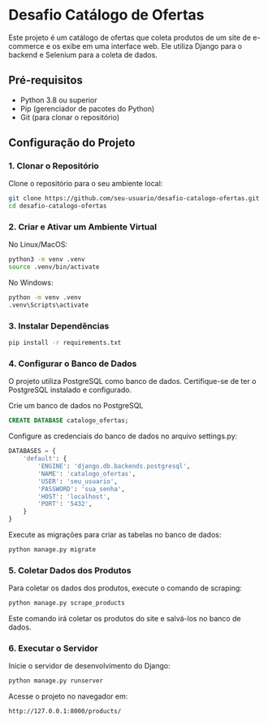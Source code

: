 # Desafio Catálogo de Ofertas

Este projeto é um catálogo de ofertas que coleta produtos de um site de e-commerce e os exibe em uma interface web. Ele utiliza Django para o backend e Selenium para a coleta de dados.

## Pré-requisitos

- Python 3.8 ou superior
- Pip (gerenciador de pacotes do Python)
- Git (para clonar o repositório)

## Configuração do Projeto

### 1. Clonar o Repositório

Clone o repositório para o seu ambiente local:

```bash
git clone https://github.com/seu-usuario/desafio-catalogo-ofertas.git
cd desafio-catalogo-ofertas
```

### 2. Criar e Ativar um Ambiente Virtual

No Linux/MacOS:

```bash
python3 -m venv .venv
source .venv/bin/activate
```

No Windows:

```bash
python -m venv .venv
.venv\Scripts\activate
```

### 3. Instalar Dependências
```bash
pip install -r requirements.txt
```

### 4. Configurar o Banco de Dados

O projeto utiliza PostgreSQL como banco de dados. Certifique-se de ter o PostgreSQL instalado e configurado.

Crie um banco de dados no PostgreSQL
```sql
CREATE DATABASE catalogo_ofertas;
```

Configure as credenciais do banco de dados no arquivo settings.py:
```python
DATABASES = {
    'default': {
        'ENGINE': 'django.db.backends.postgresql',
        'NAME': 'catalogo_ofertas',
        'USER': 'seu_usuario',
        'PASSWORD': 'sua_senha',
        'HOST': 'localhost',
        'PORT': '5432',
    }
}
```

Execute as migrações para criar as tabelas no banco de dados:
```bash
python manage.py migrate
```

### 5. Coletar Dados dos Produtos

Para coletar os dados dos produtos, execute o comando de scraping:
```bash
python manage.py scrape_products
```
Este comando irá coletar os produtos do site e salvá-los no banco de dados.


### 6. Executar o Servidor

Inicie o servidor de desenvolvimento do Django:
```bash
python manage.py runserver
```

Acesse o projeto no navegador em:
```
http://127.0.0.1:8000/products/
```
